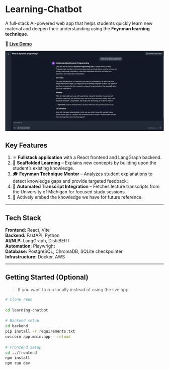 # Learning-Chatbot

A full-stack AI-powered web app that helps students quickly learn new material and deepen their understanding using the **Feynman learning technique**.

🚀 **[Live Demo](https://quicklylearning.com/)**

![App demo](demo.png)

## Key Features
1. ⚛️ **Fullstack application** with a React frontend and LangGraph backend.
2. 🧱 **Scaffolded Learning** – Explains new concepts by building upon the student’s existing knowledge.
3. 🎓 **Feynman Technique Mentor** – Analyzes student explanations to detect knowledge gaps and provide targeted feedback.
4. 📄 **Automated Transcript Integration** – Fetches lecture transcripts from the University of Michigan for focused study sessions.
5. 🧠 Actively embed the knowledge we have for future reference.

---

 

## Tech Stack
**Frontend:** React, Vite  
**Backend:** FastAPI, Python  
**AI/NLP:** LangGraph, DistilBERT  
**Automation:** Playwright  
**Database:** PostgreSQL, ChromaDB, SQLite checkpointer  
**Infrastructure:** Docker, AWS

---

## Getting Started (Optional)
> If you want to run locally instead of using the live app.

```bash
# Clone repo

cd learning-chatbot

# Backend setup
cd backend
pip install -r requirements.txt
uvicorn app.main:app --reload

# Frontend setup
cd ../frontend
npm install
npm run dev
